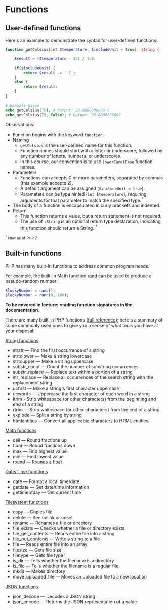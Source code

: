 # Functions

## User-defined functions
Here's an example to demonstrate the syntax for user-defined functions:

```php
function getCelsius(int $temperature, $includeUnit = true): String {

    $result = ($temperature - 32) / 1.8;

    if($includeUnit) {
        return $result .= ' C';
    }
    else {
        return $result;
    }
}

# Example usage
echo getCelsius(75); # Output: 23.8888888889 C
echo getCelsius(75, false); # Output: 23.8888888889
```

Observations:

* Function begins with the keyword `function`.
* Naming
    * `getCelsius` is the user-defined name for this function.
    * Function names should start with a letter or underscore, followed by any number of letters, numbers, or underscores.
    * In this course, our convention is to use `lowerCamelCase` function names.
* Parameters
    * Functions can accepts 0 or more parameters, separated by commas (this example accepts 2).
    * A default argument can be assigned (`$includeUnit = true`).
    * Parameters can be type hinted (`int $temperature`), requiring arguments for that parameter to match the specified type.<sup>*</sup>
* The body of a function is encapsulated in curly brackets and indented.
* Return
    * This function returns a value, but a return statement is not required.
    * The use of `:String` is an optional return type declaration, indicating this function should return a String. <sup>*</sup>


<small><sup>*</sup> New as of PHP 7. </small>


## Built-in functions
PHP has many built-in functions to address common program needs.

For example, the built-in Math function [rand](http://php.net/manual/en/function.rand.php) can be used to produce a pseudo-random number:

```php
$luckyNumber = rand();
$luckyNumber = rand(0, 100);
```

__To be covered in lecture: reading function signatures in the documentation.__


There are many built-in PHP functions ([full reference](http://php.net/manual/en/funcref.php)); here's a summary of some commonly used ones to give you a sense of what tools you have at your disposal:

[String functions](http://php.net/manual/en/book.strings.php)
+ strstr — Find the first occurrence of a string
+ strtolower — Make a string lowercase
+ strtoupper — Make a string uppercase
+ substr_count — Count the number of substring occurrences
+ substr_replace — Replace text within a portion of a string
+ str_replace — Replace all occurrences of the search string with the replacement string
+ ucfirst — Make a string's first character uppercase
+ ucwords — Uppercase the first character of each word in a string
+ ltrim - Strip whitespace (or other characters) from the beginning and end of a string
+ rtrim — Strip whitespace (or other characters) from the end of a string
+ explode — Split a string by string
+ htmlentities — Convert all applicable characters to HTML entities

[Math functions](http://php.net/manual/en/book.math.php)
+ ceil — Round fractions up
+ floor — Round fractions down
+ max — Find highest value
+ min — Find lowest value
+ round — Rounds a float

[Date/Time functions](http://php.net/manual/en/ref.datetime.php)
+ date — Format a local time/date
+ getdate — Get date/time information
+ gettimeofday — Get current time

[Filesystem functions](http://php.net/manual/en/book.filesystem.php)
+ copy — Copies file
+ delete — See unlink or unset
+ rename — Renames a file or directory
+ file_exists — Checks whether a file or directory exists
+ file_get_contents — Reads entire file into a string
+ file_put_contents — Write a string to a file
+ file — Reads entire file into an array
+ filesize — Gets file size
+ filetype — Gets file type
+ is_dir — Tells whether the filename is a directory
+ is_file — Tells whether the filename is a regular file
+ mkdir — Makes directory
+ move_uploaded_file — Moves an uploaded file to a new location

[JSON functions](http://php.net/manual/en/book.json.php)
+ json_decode — Decodes a JSON string
+ json_encode — Returns the JSON representation of a value
